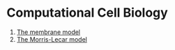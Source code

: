 # Computational Cell Biology

1. [The membrane model](Voltage%20Gated%20Ion%20Currents/2.3%20MembraneModel.ipynb)
2. [The Morris-Lecar model](Voltage%20Gated%20Ion%20Currents/2.4%20Morris-Lecar%20Model.ipynb)
 
